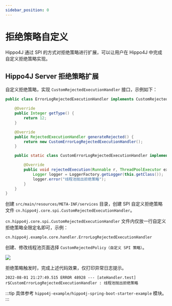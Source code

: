 ```yaml
---
sidebar_position: 0
---
```


# 拒绝策略自定义

Hippo4J 通过 SPI 的方式对拒绝策略进行扩展，可以让用户在 Hippo4J 中完成自定义拒绝策略实现。

## Hippo4J Server 拒绝策略扩展

自定义拒绝策略，实现 `CustomRejectedExecutionHandler` 接口，示例如下：

```java
public class ErrorLogRejectedExecutionHandler implements CustomRejectedExecutionHandler {

    @Override
    public Integer getType() {
        return 12;
    }

    @Override
    public RejectedExecutionHandler generateRejected() {
        return new CustomErrorLogRejectedExecutionHandler();
    }

    public static class CustomErrorLogRejectedExecutionHandler implements RejectedExecutionHandler {

        @Override
        public void rejectedExecution(Runnable r, ThreadPoolExecutor executor) {
            Logger logger = LoggerFactory.getLogger(this.getClass());
            logger.error("线程池抛出拒绝策略");
        }
    }
}
```

创建 `src/main/resources/META-INF/services` 目录，创建 SPI 自定义拒绝策略文件 `cn.hippo4j.core.spi.CustomRejectedExecutionHandler`。

`cn.hippo4j.core.spi.CustomRejectedExecutionHandler` 文件内仅放一行自定义拒绝策略全限定名即可，示例：

```text
cn.hippo4j.example.core.handler.ErrorLogRejectedExecutionHandler
```

创建、修改线程池页面选择 `CustomRejectedPolicy（自定义 SPI 策略）`。

![](https://images-machen.oss-cn-beijing.aliyuncs.com/image-20220813155636945.png)

拒绝策略触发时，完成上述代码效果，仅打印异常日志提示。

```text
2022-08-01 21:27:49.515 ERROR 48928 --- [ateHandler.test] r$CustomErrorLogRejectedExecutionHandler : 线程池抛出拒绝策略
```

:::tip
具体参考 `hippo4j-example/hippo4j-spring-boot-starter-example` 模块。
:::
